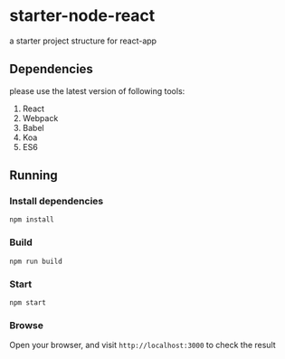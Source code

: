 # starter-node-react
a starter project structure for react-app

## Dependencies

please use the latest version of following tools:

1. React
1. Webpack
1. Babel
1. Koa
1. ES6

## Running

### Install dependencies

    npm install
    
### Build

    npm run build

### Start

    npm start
    
### Browse

Open your browser, and visit `http://localhost:3000` to check the result